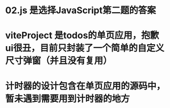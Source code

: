 # 02.js 是选择JavaScript第二题的答案
# viteProject 是todos的单页应用，抱歉ui很丑，目前只封装了一个简单的自定义尺寸弹窗（并且没有复用）
# 计时器的设计包含在单页应用的源码中，暂未遇到需要用到计时器的地方